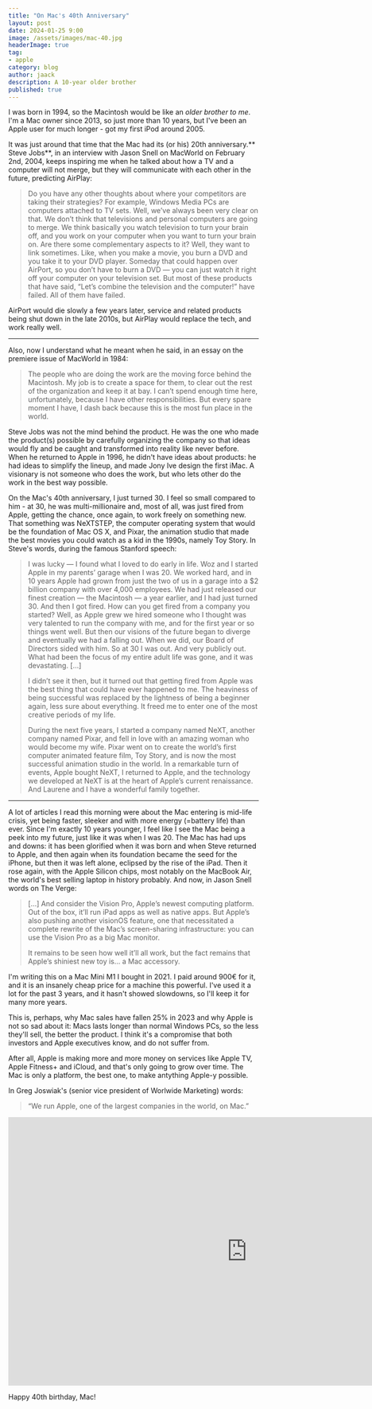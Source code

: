 ```yaml
---
title: "On Mac's 40th Anniversary"
layout: post
date: 2024-01-25 9:00
image: /assets/images/mac-40.jpg
headerImage: true
tag:
- apple
category: blog
author: jaack
description: A 10-year older brother
published: true
---
```


I was born in 1994, so the Macintosh would be like an _older brother to me_. I'm a Mac owner since 2013, so just more than 10 years, but I've been an Apple user for much longer - got my first iPod around 2005.

It was just around that time that the Mac had its (or his) 20th anniversary.** Steve Jobs**, in an interview with Jason Snell on MacWorld on February 2nd, 2004, keeps inspiring me when he talked about how a TV and a computer will not merge, but they will communicate with each other in the future, predicting AirPlay:
<blockquote>
Do you have any other thoughts about where your competitors are taking their strategies? For example, Windows Media PCs are computers attached to TV sets.
Well, we’ve always been very clear on that. We don’t think that televisions and personal computers are going to merge. We think basically you watch television to turn your brain off, and you work on your computer when you want to turn your brain on.
Are there some complementary aspects to it?
Well, they want to link sometimes. Like, when you make a movie, you burn a DVD and you take it to your DVD player. Someday that could happen over AirPort, so you don’t have to burn a DVD — you can just watch it right off your computer on your television set. But most of these products that have said, “Let’s combine the television and the computer!” have failed. All of them have failed.
</blockquote>

AirPort would die slowly a few years later, service and related products being shut down in the late 2010s, but AirPlay would replace the tech, and work really well.

----

Also, now I understand what he meant when he said, in an essay on the premiere issue of MacWorld in 1984:
<blockquote>
The people who are doing the work are the moving force behind the Macintosh. My job is to create a space for them, to clear out the rest of the organization and keep it at bay. I can’t spend enough time here, unfortunately, because I have other responsibilities. But every spare moment I have, I dash back because this is the most fun place in the world.
</blockquote>

Steve Jobs was not the mind behind the product. He was the one who made the product(s) possible by carefully organizing the company so that ideas would fly and be caught and transformed into reality like never before. When he returned to Apple in 1996, he didn't have ideas about products: he had ideas to simplify the lineup, and made Jony Ive design the first iMac. A visionary is not someone who does the work, but who lets other do the work in the best way possible.

On the Mac's 40th anniversary, I just turned 30. I feel so small compared to him - at 30, he was multi-millionaire and, most of all, was just fired from Apple, getting the chance, once again, to work freely on something new. That something was NeXTSTEP, the computer operating system that would be the foundation of Mac OS X, and Pixar, the animation studio that made the best movies you could watch as a kid in the 1990s, namely Toy Story. In Steve's words, during the famous Stanford speech:
<blockquote>
I was lucky — I found what I loved to do early in life. Woz and I started Apple in my parents’ garage when I was 20. We worked hard, and in 10 years Apple had grown from just the two of us in a garage into a $2 billion company with over 4,000 employees. We had just released our finest creation — the Macintosh — a year earlier, and I had just turned 30. And then I got fired. How can you get fired from a company you started? Well, as Apple grew we hired someone who I thought was very talented to run the company with me, and for the first year or so things went well. But then our visions of the future began to diverge and eventually we had a falling out. When we did, our Board of Directors sided with him. So at 30 I was out. And very publicly out. What had been the focus of my entire adult life was gone, and it was devastating. [...]
  
I didn’t see it then, but it turned out that getting fired from Apple was the best thing that could have ever happened to me. The heaviness of being successful was replaced by the lightness of being a beginner again, less sure about everything. It freed me to enter one of the most creative periods of my life.

During the next five years, I started a company named NeXT, another company named Pixar, and fell in love with an amazing woman who would become my wife. Pixar went on to create the world’s first computer animated feature film, Toy Story, and is now the most successful animation studio in the world. In a remarkable turn of events, Apple bought NeXT, I returned to Apple, and the technology we developed at NeXT is at the heart of Apple’s current renaissance. And Laurene and I have a wonderful family together.
</blockquote>

---

A lot of articles I read this morning were about the Mac entering is mid-life crisis, yet being faster, sleeker and with more energy (=battery life) than ever. Since I'm exactly 10 years younger, I feel like I see the Mac being a peek into my future, just like it was when I was 20. The Mac has had ups and downs: it has been glorified when it was born and when Steve returned to Apple, and then again when its foundation became the seed for the iPhone, but then it was left alone, eclipsed by the rise of the iPad. Then it rose again, with the Apple Silicon chips, most notably on the MacBook Air, the world's best selling laptop in history probably. And now, in Jason Snell words on The Verge:
<blockquote>
[...] And consider the Vision Pro, Apple’s newest computing platform. Out of the box, it’ll run iPad apps as well as native apps. But Apple’s also pushing another visionOS feature, one that necessitated a complete rewrite of the Mac’s screen-sharing infrastructure: you can use the Vision Pro as a big Mac monitor.

  It remains to be seen how well it’ll all work, but the fact remains that Apple’s shiniest new toy is... a Mac accessory.
</blockquote>

I'm writing this on a Mac Mini M1 I bought in 2021. I paid around 900€ for it, and it is an insanely cheap price for a machine this powerful. I've used it a lot for the past 3 years, and it hasn't showed slowdowns, so I'll keep it for many more years.

This is, perhaps, why Mac sales have fallen 25% in 2023 and why Apple is not so sad about it: Macs lasts longer than normal Windows PCs, so the less they'll sell, the better the product. I think it's a compromise that both investors and Apple executives know, and do not suffer  from.

After all, Apple is making more and more money on services like Apple TV, Apple Fitness+ and iCloud, and that's only going to grow over time. The Mac is only a platform, the best one, to make antything Apple-y possible.

In Greg Joswiak's (senior vice president of Worlwide Marketing) words:
<blockquote>
  “We run Apple, one of the largest companies in the world, on Mac.”
</blockquote>

<iframe width="960" height="540" src="http://www.youtube.com/embed/dQw4w9WgXcQ" frameborder="0" allowfullscreen></iframe>


Happy 40th birthday, Mac!

